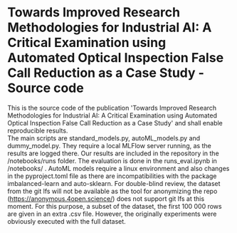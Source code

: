 # Towards Improved Research Methodologies for Industrial AI: A Critical Examination using Automated Optical Inspection False Call Reduction as a Case Study - Source code
This is the source code of the publication 'Towards Improved Research Methodologies for Industrial AI: A Critical Examination using Automated Optical Inspection False Call Reduction as a Case Study' and shall enable reproducible results.  
The main scripts are standard_models.py, autoML_models.py and dummy_model.py. They require a local MLFlow server running, as the results are logged there. 
Our results are included in the repository in the /notebooks/runs folder. The evaluation is done in the runs_eval.ipynb in /notebooks/ . 
AutoML models require a linux environment and also changes in the pyproject.toml file as there are incompatibilities with the package imbalanced-learn and auto-sklearn. 
For double-blind review, the dataset from the git lfs will not be available as the tool for anonymizing the repo (https://anonymous.4open.science/) does not support git lfs at this moment. For this purpose, a subset of the dataset, the first 100 000 rows are given in an extra .csv file. However, the originally experiments were obviously executed with the full dataset. 